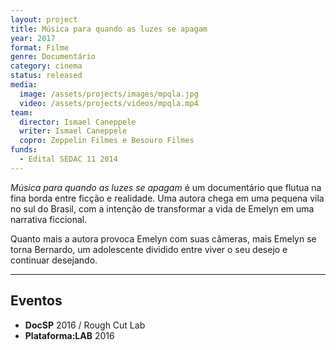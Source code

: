 ```yaml
---
layout: project
title: Música para quando as luzes se apagam
year: 2017
format: Filme
genre: Documentário
category: cinema
status: released
media:
  image: /assets/projects/images/mpqla.jpg
  video: /assets/projects/videos/mpqla.mp4
team:
  director: Ismael Caneppele
  writer: Ismael Caneppele
  copro: Zeppelin Filmes e Besouro Filmes
funds:
  - Edital SEDAC 11 2014
---
```


_Música para quando as luzes se apagam_ é um documentário que flutua na fina borda entre ficção e realidade. Uma autora chega em uma pequena vila no sul do Brasil, com a intenção de transformar a vida de Emelyn em uma narrativa ficcional.

Quanto mais a autora provoca Emelyn com suas câmeras, mais Emelyn se torna Bernardo, um adolescente dividido entre viver o seu desejo e continuar desejando.

---

## Eventos

* **DocSP** 2016 / Rough Cut Lab
* **Plataforma:LAB** 2016

